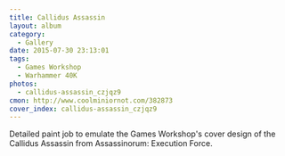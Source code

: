 ```yaml
---
title: Callidus Assassin
layout: album
category:
  - Gallery
date: 2015-07-30 23:13:01
tags:
  - Games Workshop
  - Warhammer 40K
photos:
  - callidus-assassin_czjqz9
cmon: http://www.coolminiornot.com/382873
cover_index: callidus-assassin_czjqz9
---
```


Detailed paint job to emulate the Games Workshop's cover design of the Callidus Assassin from Assassinorum: Execution Force.